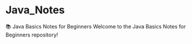 # Java_Notes
📚 Java Basics Notes for Beginners Welcome to the Java Basics Notes for Beginners repository!
